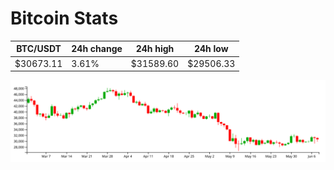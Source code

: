# Bitcoin Stats

BTC/USDT|24h change|24h high|24h low|
|---|---|---|---|
|$30673.11|3.61%|$31589.60|$29506.33|

<img src="./chart.svg">

